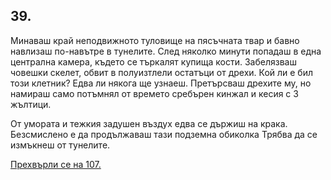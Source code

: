 ## 39.

Минаваш край неподвижното туловище на пясъчната твар и бавно
навлизаш по-навътре в тунелите. След няколко минути попадаш в
една централна камера, където се търкалят купища кости.
Забелязваш човешки скелет, обвит в полуизтлели остатъци от дрехи.
Кой ли е бил този клетник? Едва ли някога ще узнаеш. Претърсваш
дрехите му, но намираш само потъмнял от времето сребърен кинжал и
кесия с 3 жълтици.

От умората и тежкия задушен въздух едва се държиш на крака.
Безсмислено е да продължаваш тази подземна обиколка Трябва да се
измъкнеш от тунелите.

[Прехвърли се на 107.](./107)
